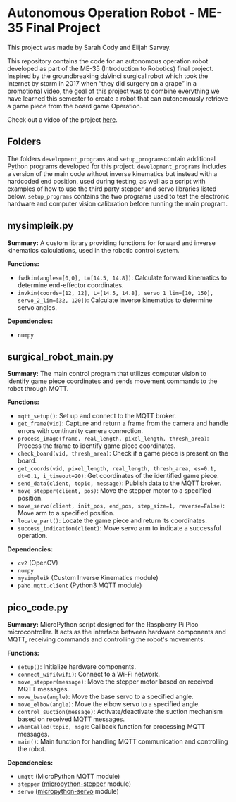 # Autonomous Operation Robot - ME-35 Final Project
This project was made by Sarah Cody and Elijah Sarvey.

This repository contains the code for an autonomous operation robot developed as part of the ME-35 (Introduction to Robotics) final project. Inspired by the groundbreaking daVinci surgical robot which took the internet by storm in 2017 when “they did surgery on a grape” in a promotional video, the goal of this project was to combine everything we have learned this semester to create a robot that can autonomously retrieve a game piece from the board game Operation.

Check out a video of the project [here](https://youtu.be/dTK5n1j3qqo).

## Folders
The folders `development_programs` and `setup_programs`contain additional Python programs developed for this project. 
`development_programs` includes a version of the main code without inverse kinematics but instead with a hardcoded end position, used during testing, as well as a script with examples of how to use the third party stepper and servo libraries listed below. 
`setup_programs` contains the two programs used to test the electronic hardware and computer vision calibration before running the main program.

## mysimpleik.py

**Summary:**
A custom library providing functions for forward and inverse kinematics calculations, used in the robotic control system.

**Functions:**
- `fwdkin(angles=[0,0], L=[14.5, 14.8])`: Calculate forward kinematics to determine end-effector coordinates.
- `invkin(coords=[12, 12], L=[14.5, 14.8], servo_1_lim=[10, 150], servo_2_lim=[32, 120])`: Calculate inverse kinematics to determine servo angles.

**Dependencies:**
- `numpy`

## surgical_robot_main.py

**Summary:**
The main control program that utilizes computer vision to identify game piece coordinates and sends movement commands to the robot through MQTT.

**Functions:**
- `mqtt_setup()`: Set up and connect to the MQTT broker.
- `get_frame(vid)`: Capture and return a frame from the camera and handle errors with continunity camera connection.
- `process_image(frame, real_length, pixel_length, thresh_area)`: Process the frame to identify game piece coordinates.
- `check_board(vid, thresh_area)`: Check if a game piece is present on the board.
- `get_coords(vid, pixel_length, real_length, thresh_area, es=0.1, dt=0.1, i_timeout=20)`: Get coordinates of the identified game piece.
- `send_data(client, topic, message)`: Publish data to the MQTT broker.
- `move_stepper(client, pos)`: Move the stepper motor to a specified position.
- `move_servo(client, init_pos, end_pos, step_size=1, reverse=False)`: Move arm to a specified position.
- `locate_part()`: Locate the game piece and return its coordinates.
- `success_indication(client)`: Move servo arm to indicate a successful operation.

**Dependencies:**
- `cv2` (OpenCV)
- `numpy`
- `mysimpleik` (Custom Inverse Kinematics module)
- `paho.mqtt.client` (Python3 MQTT module)

## pico_code.py

**Summary:**
MicroPython script designed for the Raspberry Pi Pico microcontroller. It acts as the interface between hardware components and MQTT, receiving commands and controlling the robot's movements.

**Functions:**
- `setup()`: Initialize hardware components.
- `connect_wifi(wifi)`: Connect to a Wi-Fi network.
- `move_stepper(message)`: Move the stepper motor based on received MQTT messages.
- `move_base(angle)`: Move the base servo to a specified angle.
- `move_elbow(angle)`: Move the elbow servo to a specified angle.
- `control_suction(message)`: Activate/deactivate the suction mechanism based on received MQTT messages.
- `whenCalled(topic, msg)`: Callback function for processing MQTT messages.
- `main()`: Main function for handling MQTT communication and controlling the robot.

**Dependencies:**
- `umqtt` (MicroPython MQTT module)
- `stepper` ([micropython-stepper](https://pypi.org/project/micropython-stepper/) module)
- `servo` ([micropython-servo](https://pypi.org/project/micropython-servo/) module)
